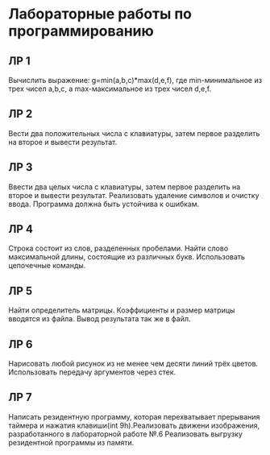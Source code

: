 # Лабораторные работы по программированию
## ЛР 1
Вычислить выражение: g=min(a,b,c)*max(d,e,f), где min-минимальное из трех чисел a,b,c, а max-максимальное из трех чисел d,e,f.
## ЛР 2
Вести два положительных числа с клавиатуры, затем первое разделить на второе и вывести результат.
## ЛР 3
Ввести два целых числа с клавиатуры, затем первое разделить на второе и вывести результат. Реализовать удаление символов и очистку ввода. Программа должна быть устойчива к ошибкам.
## ЛР 4
Строка состоит из слов, разделенных пробелами. Найти слово максимальной длины, состоящие из различных букв. Использовать цепочечные команды.
## ЛР 5
Найти определитель матрицы. Коэффициенты и размер матрицы вводятся из файла. Вывод результата так же в файл.
## ЛР 6
Нарисовать любой рисунок из не менее чем десяти линий трёх цветов. Использовать передачу аргументов через стек.
## ЛР 7
Написать резидентную программу, которая перехватывает прерывания таймера и нажатия клавиши(int 9h).Реализовать движени изображения, разработанного в лабораторной работе №.6 Реализовать выгрузку резидентной программы из памяти.